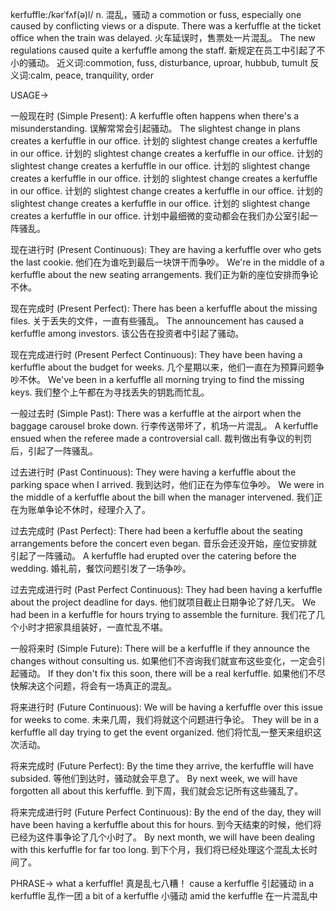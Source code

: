 kerfuffle:/kərˈfʌf(ə)l/
n.
混乱，骚动
a commotion or fuss, especially one caused by conflicting views or a dispute.
There was a kerfuffle at the ticket office when the train was delayed.  火车延误时，售票处一片混乱。
The new regulations caused quite a kerfuffle among the staff. 新规定在员工中引起了不小的骚动。
近义词:commotion, fuss, disturbance, uproar, hubbub, tumult
反义词:calm, peace, tranquility, order


USAGE->

一般现在时 (Simple Present):
A kerfuffle often happens when there's a misunderstanding. 误解常常会引起骚动。
The slightest change in plans creates a kerfuffle in our office. 计划的 slightest change creates a kerfuffle in our office. 计划的 slightest change creates a kerfuffle in our office. 计划的 slightest change creates a kerfuffle in our office. 计划的 slightest change creates a kerfuffle in our office. 计划的 slightest change creates a kerfuffle in our office. 计划的 slightest change creates a kerfuffle in our office. 计划的 slightest change creates a kerfuffle in our office. 计划的 slightest change creates a kerfuffle in our office.  计划中最细微的变动都会在我们办公室引起一阵骚乱。

现在进行时 (Present Continuous):
They are having a kerfuffle over who gets the last cookie. 他们在为谁吃到最后一块饼干而争吵。
We're in the middle of a kerfuffle about the new seating arrangements. 我们正为新的座位安排而争论不休。

现在完成时 (Present Perfect):
There has been a kerfuffle about the missing files.  关于丢失的文件，一直有些骚乱。
The announcement has caused a kerfuffle among investors.  该公告在投资者中引起了骚动。

现在完成进行时 (Present Perfect Continuous):
They have been having a kerfuffle about the budget for weeks.  几个星期以来，他们一直在为预算问题争吵不休。
We've been in a kerfuffle all morning trying to find the missing keys.  我们整个上午都在为寻找丢失的钥匙而忙乱。

一般过去时 (Simple Past):
There was a kerfuffle at the airport when the baggage carousel broke down.  行李传送带坏了，机场一片混乱。
A kerfuffle ensued when the referee made a controversial call.  裁判做出有争议的判罚后，引起了一阵骚乱。

过去进行时 (Past Continuous):
They were having a kerfuffle about the parking space when I arrived.  我到达时，他们正在为停车位争吵。
We were in the middle of a kerfuffle about the bill when the manager intervened.  我们正在为账单争论不休时，经理介入了。

过去完成时 (Past Perfect):
There had been a kerfuffle about the seating arrangements before the concert even began.  音乐会还没开始，座位安排就引起了一阵骚动。
A kerfuffle had erupted over the catering before the wedding.  婚礼前，餐饮问题引发了一场争吵。

过去完成进行时 (Past Perfect Continuous):
They had been having a kerfuffle about the project deadline for days.  他们就项目截止日期争论了好几天。
We had been in a kerfuffle for hours trying to assemble the furniture.  我们花了几个小时才把家具组装好，一直忙乱不堪。


一般将来时 (Simple Future):
There will be a kerfuffle if they announce the changes without consulting us.  如果他们不咨询我们就宣布这些变化，一定会引起骚动。
If they don't fix this soon, there will be a real kerfuffle. 如果他们不尽快解决这个问题，将会有一场真正的混乱。


将来进行时 (Future Continuous):
We will be having a kerfuffle over this issue for weeks to come.  未来几周，我们将就这个问题进行争论。
They will be in a kerfuffle all day trying to get the event organized.  他们将忙乱一整天来组织这次活动。

将来完成时 (Future Perfect):
By the time they arrive, the kerfuffle will have subsided.  等他们到达时，骚动就会平息了。
By next week, we will have forgotten all about this kerfuffle.  到下周，我们就会忘记所有这些骚乱了。

将来完成进行时 (Future Perfect Continuous):
By the end of the day, they will have been having a kerfuffle about this for hours.  到今天结束的时候，他们将已经为这件事争论了几个小时了。
By next month, we will have been dealing with this kerfuffle for far too long.  到下个月，我们将已经处理这个混乱太长时间了。


PHRASE->
what a kerfuffle!  真是乱七八糟！
cause a kerfuffle  引起骚动
in a kerfuffle  乱作一团
a bit of a kerfuffle  小骚动
amid the kerfuffle  在一片混乱中
